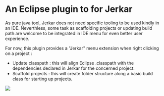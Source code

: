 # An Eclipse plugin to for Jerkar

As pure java tool, Jerkar does not need specific tooling to be used kindly in an IDE. Neverthless, some task as scaffolding projects or updating build path are welcome to be integrated in IDE menu for even better user experience.

For now, this plugin provides a "Jerkar" menu extension when right clicking on a project :

* Update classpath : this will align Eclipse .classpath with the dependencies declared in Jerkar for the concerned project.
* Scaffold projects : this will create folder structure along a basic build class for starting up projects. 

<img src="http://project.jerkar.org/eclipsePlugin4Jerkar/img/screenshot.png"/>
